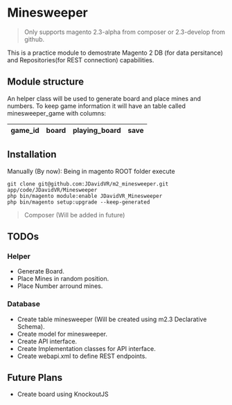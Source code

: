 # Minesweeper

> Only supports magento 2.3-alpha from composer or 2.3-develop from github.

This is a practice module to demostrate Magento 2 DB (for data persitance) and Repositories(for REST connection) capabilities.

## Module structure

An helper class will be used to generate board and place mines and numbers.
To keep game information it will have an table called minesweeper_game with columns:

 | game_id | board | playing_board | save
 | :---: | :--: | :--: | :--: |
  

## Installation
Manually (By now): Being in magento ROOT folder execute
```
git clone git@github.com:JDavidVR/m2_minesweeper.git app/code/JDavidVR/Minesweeper
php bin/magento module:enable JDavidVR_Minesweeper
php bin/magento setup:upgrade --keep-generated
```

> Composer (Will be added in future)

## TODOs
### Helper
- Generate Board.
- Place Mines in random position.
- Place Number arround mines.

### Database
- Create table minesweeper (Will be created using m2.3 Declarative Schema).
- Create model for minesweeper.
- Create API interface.
- Create Implementation classes for API interface.
- Create webapi.xml to define REST endpoints.

## Future Plans
- Create board using KnockoutJS